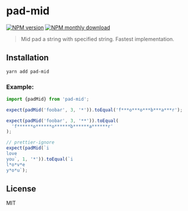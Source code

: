 # pad-mid

[![NPM version](https://img.shields.io/npm/v/pad-mid.svg)](https://www.npmjs.com/package/pad-mid)
[![NPM monthly download](https://img.shields.io/npm/dm/pad-mid.svg)](https://www.npmjs.com/package/pad-mid)

> Mid pad a string with specified string. Fastest implementation.

## Installation

```bash
yarn add pad-mid
```

### Example:

```ts
import {padMid} from 'pad-mid';

expect(padMid('foobar', 3, '*')).toEqual('f***o***o***b***a***r');

expect(padMid('foobar', 3, '**')).toEqual(
  'f******o******o******b******a******r'
);

// prettier-ignore
expect(padMid(`i
love
you`, 1, '*')).toEqual(`i
l*o*v*e
y*o*u`);
```

## License

MIT
